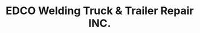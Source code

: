 ---
title: "EDCO Welding Truck & Trailer Repair INC."
url: /indianapolis/edco-welding-truck-and-trailer-repair-inc/
shop: car repair
---